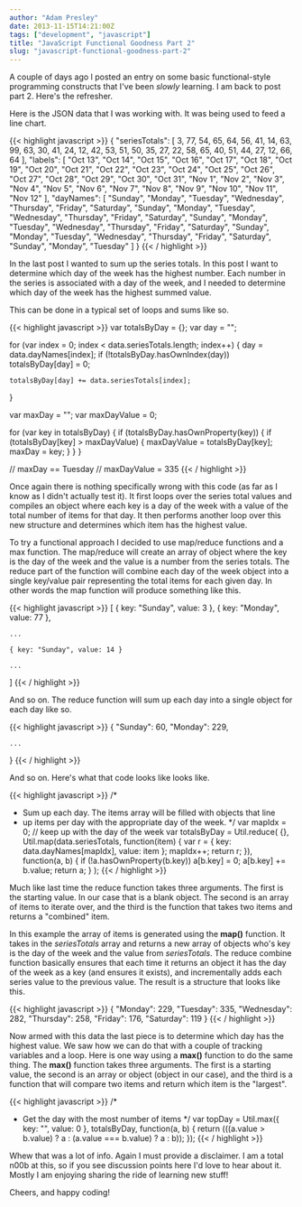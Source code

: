 ```yaml
---
author: "Adam Presley"
date: 2013-11-15T14:21:00Z
tags: ["development", "javascript"]
title: "JavaScript Functional Goodness Part 2"
slug: "javascript-functional-goodness-part-2"
---
```


A couple of days ago I posted an entry on some basic functional-style
programming constructs that I've been *slowly* learning. I am back
to post part 2. Here's the refresher.

<!-- excerpt -->

Here is the JSON data that I was working with. It was being used
to feed a line chart.

{{< highlight javascript >}}
{
   "seriesTotals": [
      3,
      77,
      54,
      65,
      64,
      56,
      41,
      14,
      63,
      99,
      63,
      30,
      41,
      24,
      12,
      42,
      53,
      51,
      50,
      35,
      27,
      22,
      58,
      65,
      40,
      51,
      44,
      27,
      12,
      66,
      64
   ],
   "labels":    [
      "Oct 13",
      "Oct 14",
      "Oct 15",
      "Oct 16",
      "Oct 17",
      "Oct 18",
      "Oct 19",
      "Oct 20",
      "Oct 21",
      "Oct 22",
      "Oct 23",
      "Oct 24",
      "Oct 25",
      "Oct 26",
      "Oct 27",
      "Oct 28",
      "Oct 29",
      "Oct 30",
      "Oct 31",
      "Nov 1",
      "Nov 2",
      "Nov 3",
      "Nov 4",
      "Nov 5",
      "Nov 6",
      "Nov 7",
      "Nov 8",
      "Nov 9",
      "Nov 10",
      "Nov 11",
      "Nov 12"
   ],
   "dayNames":    [
      "Sunday",
      "Monday",
      "Tuesday",
      "Wednesday",
      "Thursday",
      "Friday",
      "Saturday",
      "Sunday",
      "Monday",
      "Tuesday",
      "Wednesday",
      "Thursday",
      "Friday",
      "Saturday",
      "Sunday",
      "Monday",
      "Tuesday",
      "Wednesday",
      "Thursday",
      "Friday",
      "Saturday",
      "Sunday",
      "Monday",
      "Tuesday",
      "Wednesday",
      "Thursday",
      "Friday",
      "Saturday",
      "Sunday",
      "Monday",
      "Tuesday"
   ]
}
{{< / highlight >}}

In the last post I wanted to sum up the series totals. In this post I want
to determine which day of the week has the highest number. Each number
in the series is associated with a day of the week, and I needed to
determine which day of the week has the highest summed value.

This can be done in a typical set of loops and sums like so.

{{< highlight javascript >}}
var totalsByDay = {};
var day = "";

for (var index = 0; index < data.seriesTotals.length; index++) {
    day = data.dayNames[index];
    if (!totalsByDay.hasOwnIndex(day)) totalsByDay[day] = 0;

    totalsByDay[day] += data.seriesTotals[index];
}

var maxDay = "";
var maxDayValue = 0;

for (var key in totalsByDay) {
    if (totalsByDay.hasOwnProperty(key)) {
        if (totalsByDay[key] > maxDayValue) {
            maxDayValue = totalsByDay[key];
            maxDay = key;
        }
    }
}

// maxDay == Tuesday
// maxDayValue = 335
{{< / highlight >}}

Once again there is nothing specifically wrong with this code (as far as I know
as I didn't actually test it).
It first loops over the series total values and compiles an object where each key is
a day of the week with a value of the total number of items for that day. It then performs
another loop over this new structure and determines which item has the highest value.

To try a functional approach I decided to use map/reduce functions and a max function.
The map/reduce will create an array of object where the key is the day of the week
and the value is a number from the series totals. The reduce part of the function
will combine each day of the week object into a single key/value pair representing
the total items for each given day. In other words the map function will produce
something like this.

{{< highlight javascript >}}
[
    { key: "Sunday", value: 3 },
    { key: "Monday", value: 77 },

    ...

    { key: "Sunday", value: 14 }

    ...
]
{{< / highlight >}}

And so on. The reduce function will sum up each day into a single object
for each day like so.

{{< highlight javascript >}}
{
    "Sunday": 60,
    "Monday": 229,

    ...
}
{{< / highlight >}}

And so on. Here's what that code looks like looks like.

{{< highlight javascript >}}
/*
 * Sum up each day. The items array will be filled with objects that line
 * up items per day with the appropriate day of the week.
 */
var mapIdx = 0; // keep up with the day of the week
var totalsByDay = Util.reduce(
    {},
    Util.map(data.seriesTotals, function(item) { var r = { key: data.dayNames[mapIdx], value: item }; mapIdx++; return r; }),
    function(a, b) {
        if (!a.hasOwnProperty(b.key)) a[b.key] = 0;
        a[b.key] += b.value;
        return a;
    }
);
{{< / highlight >}}

Much like last time the reduce function takes three arguments. The first is the starting value. In our
case that is a blank object. The second is an array of items to iterate over, and the third is the
function that takes two items and returns a "combined" item.

In this example the array of items is generated using the **map()** function. It takes in the *seriesTotals*
array and returns a new array of objects who's key is the day of the week and the value from *seriesTotals*.
The reduce combine function basically ensures that each time it returns an object it has the day of the week
as a key (and ensures it exists), and incrementally adds each series value to the previous value.
The result is a structure that looks like this.

{{< highlight javascript >}}
{
    "Monday": 229,
    "Tuesday": 335,
    "Wednesday": 282,
    "Thursday": 258,
    "Friday": 176,
    "Saturday": 119
}
{{< / highlight >}}

Now armed with this data the last piece is to determine which day has the highest value.
We saw how we can do that with a couple of tracking variables and a loop. Here is one way
using a **max()** function to do the same thing. The **max()** function takes three arguments.
The first is a starting value, the second is an array or object (object in our case), and the third
is a function that will compare two items and return which item is the "largest".

{{< highlight javascript >}}
/*
 * Get the day with the most number of items
 */
var topDay = Util.max({ key: "", value: 0 }, totalsByDay, function(a, b) {
    return (((a.value > b.value) ? a : (a.value === b.value) ? a : b));
});
{{< / highlight >}}

Whew that was a lot of info. Again I must provide a disclaimer. I am a total n00b at this,
so if you see discussion points here I'd love to hear about it. Mostly I am
enjoying sharing the ride of learning new stuff!

Cheers, and happy coding!